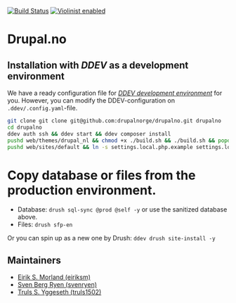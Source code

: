 [![Build Status](https://www.travis-ci.com/drupalnorge/drupalno.svg?branch=develop)](https://www.travis-ci.com/drupalnorge/drupalno)
[![Violinist enabled](https://img.shields.io/badge/violinist-enabled-brightgreen.svg)](https://violinist.io)

# Drupal.no

## Installation with *DDEV* as a development environment

We have a ready configuration file for _[DDEV development environment](https://ddev.readthedocs.io)_ for you. However, you can modify the DDEV-configuration on `.ddev/.config.yaml`-file.

```bash
git clone git clone git@github.com:drupalnorge/drupalno.git drupalno
cd drupalno
ddev auth ssh && ddev start && ddev composer install
pushd web/themes/drupal_nl && chmod +x ./build.sh && ./build.sh && popd
pushd web/sites/default && ln -s settings.local.php.example settings.local.php && popd
```

# Copy database or files from the production environment.
- Database: `drush sql-sync @prod @self -y` or use the sanitized database above.
- Files: `drush sfp-en`

Or you can spin up as a new one by Drush: `ddev drush site-install -y`

## Maintainers
 - [Eirik S. Morland (eiriksm)](https://www.drupal.org/u/eiriksm)
 - [Sven Berg Ryen (svenryen)](https://www.drupal.org/u/svenryen)
 - [Truls S. Yggeseth (truls1502)](https://drupal.org/u/truls1502)
